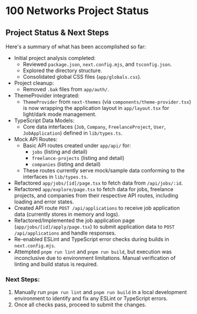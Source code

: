 # 100 Networks Project Status

## Project Status & Next Steps

Here's a summary of what has been accomplished so far:

*   Initial project analysis completed:
    *   Reviewed `package.json`, `next.config.mjs`, and `tsconfig.json`.
    *   Explored the directory structure.
    *   Consolidated global CSS files (`app/globals.css`).
*   Project cleanup:
    *   Removed `.bak` files from `app/auth/`.
*   ThemeProvider integrated:
    *   `ThemeProvider` from `next-themes` (via `components/theme-provider.tsx`) is now wrapping the application layout in `app/layout.tsx` for light/dark mode management.
*   TypeScript Data Models:
    *   Core data interfaces (`Job`, `Company`, `FreelanceProject`, `User`, `JobApplication`) defined in `lib/types.ts`.
*   Mock API Routes:
    *   Basic API routes created under `app/api/` for:
        *   `jobs` (listing and detail)
        *   `freelance-projects` (listing and detail)
        *   `companies` (listing and detail)
    *   These routes currently serve mock/sample data conforming to the interfaces in `lib/types.ts`.
*   Refactored `app/jobs/[id]/page.tsx` to fetch data from `/api/jobs/:id`.
*   Refactored `app/explore/page.tsx` to fetch data for jobs, freelance projects, and companies from their respective API routes, including loading and error states.
*   Created API route `POST /api/applications` to receive job application data (currently stores in memory and logs).
*   Refactored/Implemented the job application page (`app/jobs/[id]/apply/page.tsx`) to submit application data to `POST /api/applications` and handle responses.
*   Re-enabled ESLint and TypeScript error checks during builds in `next.config.mjs`.
*   Attempted `pnpm run lint` and `pnpm run build`, but execution was inconclusive due to environment limitations. Manual verification of linting and build status is required.

### Next Steps:

1.  Manually run `pnpm run lint` and `pnpm run build` in a local development environment to identify and fix any ESLint or TypeScript errors.
2.  Once all checks pass, proceed to submit the changes.
